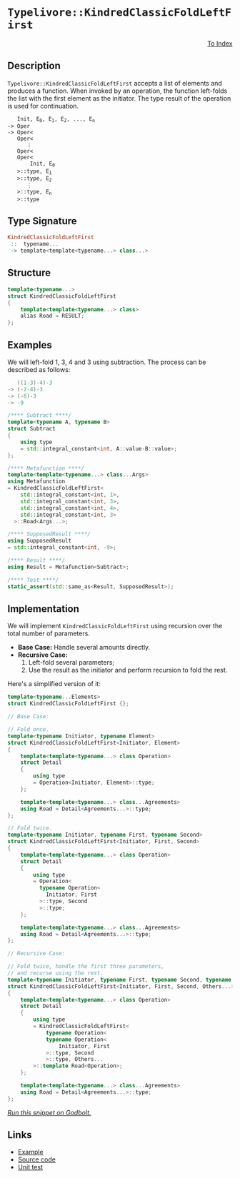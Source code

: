 <!-- Copyright 2024 Feng Mofan
SPDX-License-Identifier: Apache-2.0 -->

# `Typelivore::KindredClassicFoldLeftFirst`

<p style='text-align: right;'><a href="../../../facilities/metafunctions.md#typelivore-kindred-classic-fold-left-first">To Index</a></p>

## Description

`Typelivore::KindredClassicFoldLeftFirst` accepts a list of elements and produces a function.
When invoked by an operation, the function left-folds the list with the first element as the initiator.
The type result of the operation is used for continuation.

<pre><code>   Init, E<sub>0</sub>, E<sub>1</sub>, E<sub>2</sub>, ..., E<sub>n</sub>
-> Oper
-> Oper&lt;
   Oper&lt;
      &vellip;
   Oper&lt;
   Oper&lt;
       Init, E<sub>0</sub>
   &gt;::type, E<sub>1</sub>
   &gt;::type, E<sub>2</sub>
      &vellip;
   &gt;::type, E<sub>n</sub>
   &gt;::type</code></pre>

## Type Signature

```Haskell
KindredClassicFoldLeftFirst
 ::  typename...
 -> template<template<typename...> class...>
```

## Structure

```C++
template<typename...>
struct KindredClassicFoldLeftFirst
{
    template<template<typename...> class>
    alias Road = RESULT;
};
```

## Examples

We will left-fold 1, 3, 4 and 3 using subtraction.
The process can be described as follows:

```C++
   ((1-3)-4)-3
-> (-2-4)-3
-> (-6)-3
-> -9
```

```C++
/**** Subtract ****/
template<typename A, typename B>
struct Subtract
{
    using type
    = std::integral_constant<int, A::value-B::value>;
};

/**** Metafunction ****/
template<template<typename...> class...Args>
using Metafunction 
= KindredClassicFoldLeftFirst<
    std::integral_constant<int, 1>,
    std::integral_constant<int, 3>,
    std::integral_constant<int, 4>,
    std::integral_constant<int, 3>
  >::Road<Args...>;

/**** SupposedResult ****/
using SupposedResult
= std::integral_constant<int, -9>;

/**** Result ****/
using Result = Metafunction<Subtract>;

/**** Test ****/
static_assert(std::same_as<Result, SupposedResult>);
```

## Implementation

We will implement `KindredClassicFoldLeftFirst` using recursion over the total number of parameters.

- **Base Case:** Handle several amounts directly.
- **Recursive Case:**
  1. Left-fold several parameters;
  2. Use the result as the initiator and perform recursion to fold the rest.

Here's a simplified version of it:

```C++
template<typename...Elements>
struct KindredClassicFoldLeftFirst {};

// Base Case:

// Fold once.
template<typename Initiator, typename Element>
struct KindredClassicFoldLeftFirst<Initiator, Element>
{
    template<template<typename...> class Operation>
    struct Detail
    {
        using type 
        = Operation<Initiator, Element>::type;
    };

    template<template<typename...> class...Agreements>
    using Road = Detail<Agreements...>::type;
};

// Fold twice.
template<typename Initiator, typename First, typename Second>
struct KindredClassicFoldLeftFirst<Initiator, First, Second>
{
    template<template<typename...> class Operation>
    struct Detail
    {
        using type 
        = Operation<
          typename Operation<
            Initiator, First
          >::type, Second
          >::type;
    };

    template<template<typename...> class...Agreements>
    using Road = Detail<Agreements...>::type;
};

// Recursive Case:

// Fold twice, handle the first three parameters,
// and recurse using the rest.
template<typename Initiator, typename First, typename Second, typename...Others>
struct KindredClassicFoldLeftFirst<Initiator, First, Second, Others...>
{
    template<template<typename...> class Operation>
    struct Detail
    {
        using type 
        = KindredClassicFoldLeftFirst<
            typename Operation<
            typename Operation<
                Initiator, First
            >::type, Second
            >::type, Others...
        >::template Road<Operation>;
    };

    template<template<typename...> class...Agreements>
    using Road = Detail<Agreements...>::type;
};
```

[*Run this snippet on Godbolt.*](https://godbolt.org/#z:OYLghAFBqd5QCxAYwPYBMCmBRdBLAF1QCcAaPECAMzwBtMA7AQwFtMQByARg9KtQYEAysib0QXACx8BBAKoBnTAAUAHpwAMvAFYTStJg1DIApACYAQuYukl9ZATwDKjdAGFUtAK4sGe1wAyeAyYAHI%2BAEaYxBIaZqQADqgKhE4MHt6%2BekkpjgJBIeEsUTFccbaY9nkMQgRMxAQZPn5cFVVptfUEBWGR0bHxCnUNTVmtQ109RSUDAJS2qF7EyOwcAPQAVFvbO7t722smGgCCm9sA1ACSLAn0bIJM1ec7hydn%2Bx/7r8dHxwSYNwM/xMAGY3AQAJ4JRisTAAOgR2DujAIClB2F%2BQ2IXgc5wA0sF0MRMO4DAoUsgAGKedABTBUAiUvDEIbnEwAdis7IAIqCrCdfms1ucLEwlOc3GL2L9BcLqbR0OcBCs4b9/oDHphQeCoTC2FcGKlHiRSOdIdDmPqkQCUejMQRsbiCQwiSS3GSKfLafTGcyhtrLobHMayOdrfcCHaBZzfuc42aAbdNdr1UngWDzXr4Qj0edkB7zgB5aHER5pKPHePnLE4gjnbmYOp0WPxjn8ytV%2BNeFJGM26tknTutkHcoslssCANBvAh03h20g7AgECZvktuMc3kg9vrhMa9PgxNArUZ3WW7Oqxd5j0IuHHYDEm2CNGL3fd4LAc4AJVQTEVoNHBsm1obV70fCMFFvdFl1XbcZR5NcBTeOUaTNAB3PAVTVI9k1PC1YQNI0iFDTNz3OJkWQIU1SIIoRMDQF0KxrJ1CWJUkxU9Gk6QZCj/TBQMiJNci/So846IY9AKzbXdU2PFMcIPGi2Cgq98w4sdognBgKyrZi6yAphm0HVsY2Mod317TMBw7IcAI00tqm1XchyUzB7K0pyzKHeMBODYjTV4yMvNsxcYN1U1xIESTgs7aCV11RCbLZBC4KQpLZNww99xPHV8OUnNVJvBEwMwJ9UR0rse0/H8/zZEd60bQyQLBEqysggql3i6FEs3HrkO/eilhSAA3NzJSUEAZX6r10MwzBTQQQx0HoM0EDcmhKNWx9zgSepYX%2BFlSFlc4lvOYlkCGtyLM/Ag1rOzAhlVE4MsUs8CN8md/L7PK3MC6i3v1SKXX%2Bn7b0LW7ohfDETj0/FWLdD1MK9bjfUoqdBNDP6xPoqLTXBtaWRU6GflM9KFJyl6KYBi9czU8l3Mc18vNhgyjKS6SYrja7vrc5zh1HZ1XXY8kka4n1As8pLvJ5sji00xm3D5lzqYZ8swSV6XCL8oSJc52LQq6%2BbsYkjWqzizM8Yhwmcz183ye/X9JLBOWHLVjFUvZlKdy8yn5OylNqaJ68ONvVqIIqrmqod2q7NZ5q3DDlF2svTrYJ3L2ptOT4Pm%2Bd4NjDVRWFuNyXkFbOvkz8wQWCfMvCwOrcswAB9B1DPKpmfjMauGFr%2BvtQYlYEnb4my4uIQvAiVvcVL57yYDn7zmOEGsxFJiHVrMSJ6noKSfbKtudXLy7KGdBl2Cf4HzEJuGImQRtXP01jmXYaxC8TAAFoLGf1%2BT3d9Ot29lnC4ABZRqVAvA9yeDPP4c8MywMbueIOdNk7HGIMAKGvxuagLqOAyBaRrJ2UFmxd0HFRYKhRhLdWzMCCnxAOfTAl9aDXwELfSMYIH7nC4OiI61DaH0MYcwhgrD76CFNCCbhu4T5n0EAw0sTCb51Dvuw0R5xJASN4dIi%2BcjBHCOUaJcRHcNwGxqk7BOaDk52g9qPLYm8Eg5BJF%2BB6XhaB1mgdzcedjkgOKcS4mU9UpF0JkQIhRhg2FuA4e/AAnJYwBecBoKGca4g4mCo6OISS4uqo5sFMFwQ4NWbhx6T1LA4GJmc4kABUHpJK2N8CYjhkBNw4tEAgEAAkKFhI0l8bg0mJIil4TxSh0A9N8YuWYiUODzFoJwAArLwPwHAtCkFQJwRWlhrDVkWMsXmXceCkAIJoCZ8wADWIBpmSDhBoAAHGYMwkTIlcGmVcy5XB2TsmkFMjgkheAsFiBoUg8zFnLI4LwBQIA/n7IWRM0gcBYAwEQCARYBAEheCohQCAaAbh0GiKEWEnBVCXIAGzvwJZIc4wBkDIE4ecswvASSEBIHgU%2BrR%2BCCBEGIdgUgZCCEUCodQkLSC6FaGhUsCROA8EmTMuZBylmcELCi5FdZUBUHOPiolJKyUUqpXCMw5wIAeExfQYgbIdmzF4BCrQ8wIBIAxQkLFZA0U2rtSAYAUh4g0BcZDSgERpURGCPUCEYreC%2BuYMQCEhYIjaHohC3ZGKIyFgYLQAN/KsARC8MASUtBaCgu4LwLALBDDAHEMm5kUa8CjWzYszAqhBr/EDeQGRHzFm0DwBEUsoaPBYGlQ6PAPyc2kFGsQCIXiGz5qMM2owBz5hUAMOggAangTAaE5bzN2Sy4QohxCcrXTytQ0rBX6ALSgaw1h9AttBZAeYqAh5pGze/E%2BAFTBrMsGYQFA7iCMoevAeYdhS3OAgK4UYLRSCBGCL0Yo/RWg5FSAIQD2RkjQYYFMPopQ2i/pqMMRonhmh6B/XkgQnQGhIfAyhiYIwsNjFsBhojMwuDfs2SsCQEqOCzP%2BdKoFKrCXEtJeSylUhtW6twPSo1VdaNmsnfMNaf5%2BgQGOSASQII4SRJBG8jQkgzCSAJRoDQ0yCWRP0JwL5pAfkgi4HCAlXACWXMic8glZyHlKYJax/lQKQVgr2ZO6FcKrUIvlSi8glBHWGpxWwTg9QWDDXZO/JgwdexcEiXCUzlb8DEUZXoNdbLN3SG3UoXd/LdDxGFUwUVOamMsYBbwIFcqkUoqVMq1VXGYufjiwli5ur9W2sNcakEZhTXuchZa61qADXRH8%2BiobHX%2BhqSMHFsofA6AHVBRAb1/Lg3%2Brrat0N4bI0ODrbGlE8bE3SpTWmjNWa615oLUWxZ%2BBzqOHLdKqtNbVi7PoY23gzbW3%2Bo7asRZ3be27IHUOpQI7Lsfg89Opgc6F1LotHW9LG6OVZdkDuvliz8sHonY%2BqwlhT0RHPTJpZ16WGcDvTQh9x7n2vuiO%2BrA%2BPv2VDQy4F0sHWggcKMhuDuQ0gs8SPB6o1GIOobw%2BhroPPcPVAI90UD0xBekcw5kIDcuBelDo0sBjtH9PMalc5zgHG1Wkqm01%2BLiWBPJZIF10TfWLUScwFJmIBOPmGeM/F1T7JpmRNeSCNTGnJCtHKzK4Ftg3PmqhTC%2BFiKFWjcC9i3FHAwvqpYAoYalLhrNePEMWlZuadpdkBlxHXL5A5dRzoEAIJSCFeK%2BKzXZW2Oyt84qurCek8p7T5qVkerxt2q6yCXrIeBsoE74aqPg/%2BjJ7sU3VPkSm7p4IE3VQJK5sepZF6n1frQ3rbX2GiNUbdtDbjQmpN13MCpvTWIM7faLtjp%2B7mkteT7v8sexdWtfbXvSo%2B22iE32u3vv%2B7wQHw6ARQcJ1%2Bs%2BAZ0FB51F1l04dc8EcJAkduUi891S8MdjAKcbAPs6dCdqhs01gpEsdrAX0Ks30P1MDxc0gmd3ByMgM2cwMaNecucYMqDOcENlccMGdhdJcxd2CJcqNpcOdxgMMxdeD2diNGMFg1cOVSttdAVdd59SVE9k9zhJ84QZ9TchMLde9xNSBJMsB7cmMncQBbk4QQQQRplHlfctMTD2RLMnMZDA9QVwUtCTlJBplFMXl2QtNLlJB7kuBrkzBHMPkQRpCKtOAxN%2BsmMaVbCQjA8%2B95gB0UhnBJAgA%3D%3D%3D)

## Links

- [Example](../../../code/facilities/metafunctions/typelivore/kindred_classic_fold_left_first/implementation.hpp)
- [Source code](../../../../conceptrodon/typelivore/kindred_classic_fold_left_first.hpp)
- [Unit test](../../../../tests/unit/metafunctions/typelivore/kindred_classic_fold_left_first.test.hpp)
